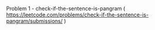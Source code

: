 Problem 1 - check-if-the-sentence-is-pangram ( https://leetcode.com/problems/check-if-the-sentence-is-pangram/submissions/ )